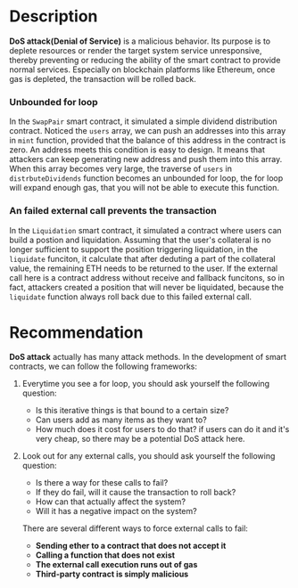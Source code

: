 # Description

**DoS attack(Denial of Service)** is a malicious behavior. Its purpose is to deplete resources or render the target system service unresponsive, thereby preventing or reducing the ability of the smart contract to provide normal services. Especially on blockchain platforms like Ethereum, once gas is depleted, the transaction will be rolled back.

### Unbounded for loop

In the `SwapPair` smart contract, it simulated a simple dividend distribution contract. Noticed the `users`
array, we can push an addresses into this array in `mint` function, provided that the balance of this address in the contract is zero. An address meets this condition is easy to design. It means that attackers can keep generating new address and push them into this array. When this array becomes very large, the traverse of `users` in `distrbuteDividends` function becomes an unbounded for loop, the for loop will expand enough gas, that you will not be able to execute this function.

### An failed external call prevents the transaction

In the `Liquidation` smart contract, it simulated a contract where users can build a postion and liquidation. Assuming that the user's collateral is no longer sufficient to support the position triggering liquidation, in the `liquidate` funciton, it calculate that after deduting a part of the collateral value, the remaining ETH needs to be returned to the user. If the external call here is a contract address without receive and fallback funcitons, so in fact, attackers created a position that will never be liquidated, because the `liquidate` function always roll back due to this failed external call.

# Recommendation

**DoS attack** actually has many attack methods. In the development of smart contracts, we can follow the following frameworks:

1. Everytime you see a for loop, you should ask yourself the following question:
   - Is this iterative things is that bound to a certain size?
   - Can users add as many items as they want to?
   - How much does it cost for users to do that?
     if users can do it and it's very cheap, so there may be a potential DoS attack here.
2. Look out for any external calls, you should ask yourself the following question:

   - Is there a way for these calls to fail?
   - If they do fail, will it cause the transaction to roll back?
   - How can that actually affect the system?
   - Will it has a negative impact on the system?

   There are several different ways to force external calls to fail:

   - **Sending ether to a contract that does not accept it**
   - **Calling a function that does not exist**
   - **The external call execution runs out of gas**
   - **Third-party contract is simply malicious**
